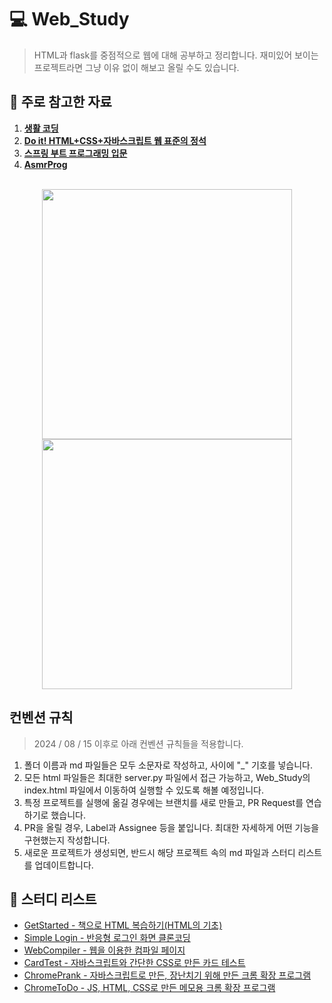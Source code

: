 # :computer: Web_Study
> HTML과 flask를 중점적으로 웹에 대해 공부하고 정리합니다. 재미있어 보이는 프로젝트라면 그냥 이유 없이 해보고 올릴 수도 있습니다.
## :book: 주로 참고한 자료
1. <a href="https://opentutorials.org/course/1"><strong>생활 코딩</strong></a>
2. <a href="https://m.yes24.com/Goods/Detail/96674934"><strong>Do it! HTML+CSS+자바스크립트 웹 표준의 정석</strong></a>
3. <a href="https://product.kyobobook.co.kr/detail/S000001792476"><strong>스프링 부트 프로그래밍 입문</strong></a>
4. <a href="https://www.youtube.com/@AsmrProg"><strong>AsmrProg</strong></a>
<br>

<center>
  <img src="https://github.com/henryseo1000/Web_Study/assets/81693499/e34f9507-8381-411e-860e-d4c60dd7ba8a" style="height: 400px;">
  <img src="https://github.com/henryseo1000/Web_Study/assets/81693499/2808e8e3-85cd-417c-ae5f-eabca6f06446" style="height: 400px;">
</center>

## 컨벤션 규칙
> 2024 / 08 / 15 이후로 아래 컨벤션 규칙들을 적용합니다.
1. 폴더 이름과 md 파일들은 모두 소문자로 작성하고, 사이에 "_" 기호를 넣습니다.
2. 모든 html 파일들은 최대한 server.py 파일에서 접근 가능하고, Web_Study의 index.html 파일에서 이동하여 실행할 수 있도록 해볼 예정입니다.
3. 특정 프로젝트를 실행에 옮길 경우에는 브랜치를 새로 만들고, PR Request를 연습하기로 했습니다.
4. PR을 올릴 경우, Label과 Assignee 등을 붙입니다. 최대한 자세하게 어떤 기능을 구현했는지 작성합니다.
5. 새로운 프로젝트가 생성되면, 반드시 해당 프로젝트 속의 md 파일과 스터디 리스트를 업데이트합니다.

## 🔖 스터디 리스트
- <a href="https://github.com/henryseo1000/Web_Study/tree/main/get_started">GetStarted - 책으로 HTML 복습하기(HTML의 기초)</a>
- <a href="https://github.com/henryseo1000/Web_Study/tree/main/simple_login">Simple Login - 반응형 로그인 화면 클론코딩</a>
- <a href="https://github.com/henryseo1000/Web_Study/tree/main/web_compiler">WebCompiler - 웹을 이용한 컴파일 페이지</a>
- <a href="https://github.com/henryseo1000/Web_Study/tree/main/card_test">CardTest - 자바스크립트와 간단한 CSS로 만든 카드 테스트</a>
- <a href="https://github.com/henryseo1000/Web_Study/tree/main/chrome_prank">ChromePrank - 자바스크립트로 만든, 장난치기 위해 만든 크롬 확장 프로그램</a>
- <a href="https://github.com/henryseo1000/Web_Study/tree/main/chrome_todo">ChromeToDo - JS, HTML, CSS로 만든 메모용 크롬 확장 프로그램</a>